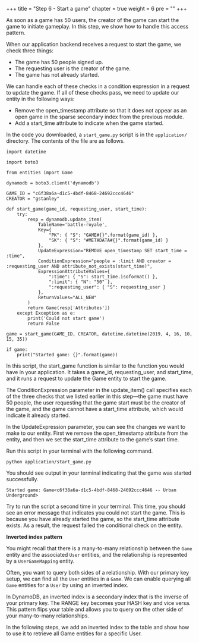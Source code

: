 +++
title = "Step 6 - Start a game"
chapter = true
weight = 6
pre = "<b></b>"
+++

As soon as a game has 50 users, the creator of the game can start the game to initiate gameplay. In this step, we show how to handle this access pattern.

When our application backend receives a request to start the game, we check three things:

* The game has 50 people signed up.
* The requesting user is the creator of the game.
* The game has not already started.

We can handle each of these checks in a condition expression in a request to update the game. If all of these checks pass, we need to update our entity in the following ways:

* Remove the open_timestamp attribute so that it does not appear as an open game in the sparse secondary index from the previous module.
* Add a start_time attribute to indicate when the game started.

In the code you downloaded, a `start_game.py` script is in the `application/` directory. The contents of the file are as follows.

````
import datetime

import boto3

from entities import Game

dynamodb = boto3.client('dynamodb')

GAME_ID = "c6f38a6a-d1c5-4bdf-8468-24692ccc4646"
CREATOR = "gstanley"

def start_game(game_id, requesting_user, start_time):
    try:
        resp = dynamodb.update_item(
            TableName='battle-royale',
            Key={
                "PK": { "S": "GAME#{}".format(game_id) },
                "SK": { "S": "#METADATA#{}".format(game_id) }
            },
            UpdateExpression="REMOVE open_timestamp SET start_time = :time",
            ConditionExpression="people = :limit AND creator = :requesting_user AND attribute_not_exists(start_time)",
            ExpressionAttributeValues={
                ":time": { "S": start_time.isoformat() },
                ":limit": { "N": "50" },
                ":requesting_user": { "S": requesting_user }
            },
            ReturnValues="ALL_NEW"
        )
        return Game(resp['Attributes'])
    except Exception as e:
        print('Could not start game')
        return False

game = start_game(GAME_ID, CREATOR, datetime.datetime(2019, 4, 16, 10, 15, 35))

if game:
    print("Started game: {}".format(game))
````


In this script, the start_game function is similar to the function you would have in your application. It takes a game_id, requesting_user, and start_time, and it runs a request to update the Game entity to start the game.

The ConditionExpression parameter in the update_item() call specifies each of the three checks that we listed earlier in this step—the game must have 50 people, the user requesting that the game start must be the creator of the game, and the game cannot have a start_time attribute, which would indicate it already started.

In the UpdateExpression parameter, you can see the changes we want to make to our entity. First we remove the open_timestamp attribute from the entity, and then we set the start_time attribute to the game’s start time.

Run this script in your terminal with the following command.
````
python application/start_game.py
````
You should see output in your terminal indicating that the game was started successfully.
````
Started game: Game<c6f38a6a-d1c5-4bdf-8468-24692ccc4646 -- Urban Underground>
````



Try to run the script a second time in your terminal. This time, you should see an error message that indicates you could not start the game. This is because you have already started the game, so the start_time attribute exists. As a result, the request failed the conditional check on the entity.

**Inverted index pattern**

You might recall that there is a many-to-many relationship between the `Game` entity and the associated `User` entities, and the relationship is represented by a `UserGameMapping` entity.

Often, you want to query both sides of a relationship. With our primary key setup, we can find all the `User` entities in a `Game`. We can enable querying all `Game` entities for a `User` by using an inverted index.

In DynamoDB, an inverted index is a secondary index that is the inverse of your primary key. The RANGE key becomes your HASH key and vice versa. This pattern flips your table and allows you to query on the other side of your many-to-many relationships.

In the following steps, we add an inverted index to the table and show how to use it to retrieve all Game entities for a specific User.
